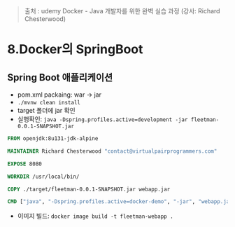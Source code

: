> 출처 : udemy Docker - Java 개발자를 위한 완벽 실습 과정 (강사: Richard Chesterwood)

# 8.Docker의 SpringBoot
## Spring Boot 애플리케이션
- pom.xml packaing: war -> jar
- `./mvnw clean install`
- target 폴더에 jar 확인
- 실행확인: `java -Dspring.profiles.active=development -jar fleetman-0.0.1-SNAPSHOT.jar`
```dockerfile
FROM openjdk:8u131-jdk-alpine

MAINTAINER Richard Chesterwood "contact@virtualpairprogrammers.com"

EXPOSE 8080

WORKDIR /usr/local/bin/

COPY ./target/fleetman-0.0.1-SNAPSHOT.jar webapp.jar

CMD ["java", "-Dspring.profiles.active=docker-demo", "-jar", "webapp.jar"]
```
- 이미지 빌드: `docker image build -t fleetman-webapp .`
